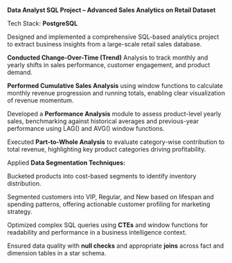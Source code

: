 ******Data Analyst SQL Project – Advanced Sales Analytics on Retail Dataset******

Tech Stack: **PostgreSQL**

Designed and implemented a comprehensive SQL-based analytics project to extract business insights from a large-scale retail sales database.

**Conducted Change-Over-Time (Trend)** Analysis to track monthly and yearly shifts in sales performance, customer engagement, and product demand.

**Performed Cumulative Sales Analysis** using window functions to calculate monthly revenue progression and running totals, enabling clear visualization of revenue momentum.

Developed a **Performance Analysis** module to assess product-level yearly sales, benchmarking against historical averages and previous-year performance using LAG() and AVG() window functions.

Executed **Part-to-Whole Analysis** to evaluate category-wise contribution to total revenue, highlighting key product categories driving profitability.

Applied **Data Segmentation Techniques:**

  Bucketed products into cost-based segments to identify inventory distribution.

  Segmented customers into VIP, Regular, and New based on lifespan and spending patterns, offering actionable customer profiling for marketing strategy.

Optimized complex SQL queries using **CTEs** and window functions for readability and performance in a business intelligence context.

Ensured data quality with **null checks** and appropriate **joins** across fact and dimension tables in a star schema.
